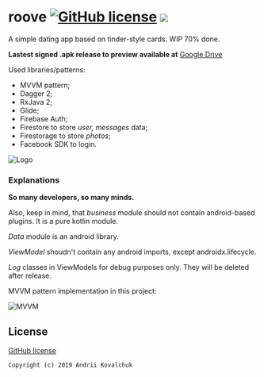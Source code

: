 # roove  [![GitHub license](https://img.shields.io/github/license/muramrr/roove)](https://github.com/muramrr/roove/blob/master/LICENSE) [![](https://img.shields.io/badge/SDK-v21+-BLUE.svg)](https://shields.io/)

A simple dating app based on tinder-style cards. WIP 70% done.

**Lastest signed .apk release to preview available at** [Google Drive](https://drive.google.com/open?id=1GOz321P5UHx9n1i2s44KJOupS30vg-EV)

Used libraries/patterns:
* MVVM pattern;
* Dagger 2;
* RxJava 2;
* Glide;
* Firebase Auth;
* Firestore to store *user, messages* data;
* Firestorage to store *photos*;
* Facebook SDK to login.


![Logo](https://github.com/muramrr/roove/blob/master/media/roove_logo_256.png)


### Explanations

**So many developers, so many minds.**

Also, keep in mind, that *business* module should not contain android-based plugins. It is a pure kotlin module.

*Data* module is an android library.

*ViewModel* shoudn't contain any android imports, except androidx.lifecycle. 

*Log* classes in ViewModels for debug purposes only. They will be deleted after release.

MVVM pattern implementation in this project:

![MVVM](https://github.com/muramrr/roove/blob/master/media/arch_diagram.png)

## License

[GitHub license](https://github.com/muramrr/roove/blob/master/LICENSE)


```
Copyright (c) 2019 Andrii Kovalchuk
```

